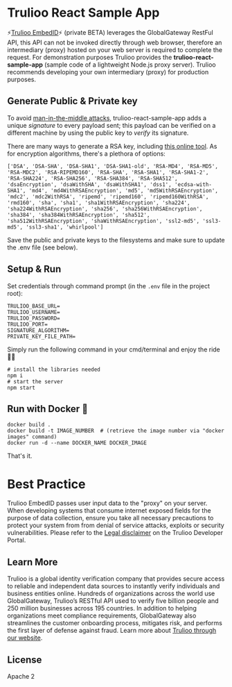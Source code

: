 # Trulioo React Sample App

⚡[Trulioo EmbedID](https://github.com/Trulioo/trulioo-react)⚡ (private BETA) leverages the GlobalGateway RestFul API, this API can not be invoked directly through web browser, therefore an intermediary (proxy) hosted on your web server is required to complete the request. For demonstration purposes Trulioo provides the **trulioo-react-sample-app** (sample code of a lightweight Node.js proxy server). Trulioo recommends developing your own intermediary (proxy) for production purposes.

## Generate Public & Private key
To avoid [man-in-the-middle attacks](https://en.wikipedia.org/wiki/Man-in-the-middle_attack), trulioo-react-sample-app adds a unique _signature_ to every payload sent; this payload can be verified on a different machine by using the public key to _verify_ its signature.

There are many ways to generate a RSA key, including [this online tool](http://travistidwell.com/jsencrypt/demo/). As for encryption algorithms, there's  a plethora of options:

```
['DSA', 'DSA-SHA', 'DSA-SHA1', 'DSA-SHA1-old', 'RSA-MD4', 'RSA-MD5', 'RSA-MDC2', 'RSA-RIPEMD160', 'RSA-SHA', 'RSA-SHA1', 'RSA-SHA1-2', 'RSA-SHA224', 'RSA-SHA256', 'RSA-SHA384', 'RSA-SHA512', 'dsaEncryption', 'dsaWithSHA', 'dsaWithSHA1', 'dss1', 'ecdsa-with-SHA1', 'md4', 'md4WithRSAEncryption', 'md5', 'md5WithRSAEncryption', 'mdc2', 'mdc2WithRSA', 'ripemd', 'ripemd160', 'ripemd160WithRSA', 'rmd160', 'sha', 'sha1', 'sha1WithRSAEncryption', 'sha224', 'sha224WithRSAEncryption', 'sha256', 'sha256WithRSAEncryption', 'sha384', 'sha384WithRSAEncryption', 'sha512', 'sha512WithRSAEncryption', 'shaWithRSAEncryption', 'ssl2-md5', 'ssl3-md5', 'ssl3-sha1', 'whirlpool']
  ```

Save the public and private keys to the filesystems and make sure to update the .env file (see below).

## Setup & Run
Set credentials through command prompt (in the `.env` file in the project root):

```
TRULIOO_BASE_URL=
TRULIOO_USERNAME=
TRULIOO_PASSWORD=
TRULIOO_PORT=
SIGNATURE_ALGORITHM=
PRIVATE_KEY_FILE_PATH=
```

Simply run the following command in your cmd/terminal and enjoy the ride 🎢🚀

```
# install the libraries needed
npm i
# start the server
npm start
```

## Run with Docker 🐳

```
docker build . 
docker build -t IMAGE_NUMBER  # (retrieve the image number via "docker images" command)
docker run -d --name DOCKER_NAME DOCKER_IMAGE
```

That's it.

# Best Practice

Trulioo EmbedID passes user input data to the "proxy" on your server. When developing systems that consume internet exposed fields for the purpose of data collection, ensure you take all necessary precautions to protect your system from from denial of service attacks, exploits or security vulnerabilities. Please refer to the [Legal disclaimer](https://developer.trulioo.com/docs/legal) on the Trulioo Developer Portal.

## Learn More

Trulioo is a global identity verification company that provides secure access to reliable and independent data sources to instantly verify individuals and business entities online. Hundreds of organizations across the world use GlobalGateway, Trulioo’s RESTful API used to verify five billion people and 250 million businesses across 195 countries. In addition to helping organizations meet compliance requirements, GlobalGateway also streamlines the customer onboarding process, mitigates risk, and performs the first layer of defense against fraud. Learn more about [Trulioo through our website](https://www.trulioo.com/). 

## License

Apache 2
